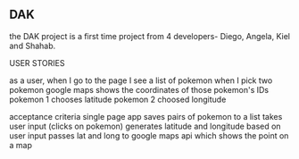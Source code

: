 ## DAK

the DAK project is a first time project from 4 developers- Diego, Angela, Kiel and Shahab.

USER STORIES

as a user, when I go to the page I see a list of pokemon
when I pick two pokemon
google maps shows the coordinates of those pokemon's IDs
pokemon 1 chooses latitude
pokemon 2 choosed longitude

acceptance criteria
single page app
saves pairs of pokemon to a list
takes user input (clicks on pokemon)
generates latitude and longitude based on user input
passes lat and long to google maps api
which shows the point on a map
